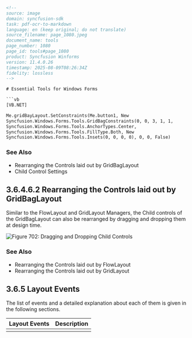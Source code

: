 ```html
<!-- 
source: image
domain: syncfusion-sdk
task: pdf-ocr-to-markdown
language: en (keep original; do not translate)
source_filename: page_1080.jpeg
document_name: tools
page_number: 1080
page_id: tools#page_1080
product: Syncfusion Winforms
version: 11.4.0.26
timestamp: 2025-08-09T08:26:34Z
fidelity: lossless
-->

# Essential Tools for Windows Forms

```vb
[VB.NET]

Me.gridBayLayout.SetConstraints(Me.button1, New
Syncfusion.Windows.Forms.Tools.GridBagConstraints(0, 0, 3, 1, 1,
Syncfusion.Windows.Forms.Tools.AnchorTypes.Center,
Syncfusion.Windows.Forms.Tools.FillType.Both, New
Syncfusion.Windows.Forms.Tools.Insets(0, 0, 0, 0), 0, 0, False)
```

### See Also

- Rearranging the Controls laid out by GridBagLayout
- Child Control Settings

## 3.6.4.6.2 Rearranging the Controls laid out by GridBagLayout

Similar to the FlowLayout and GridLayout Managers, the Child controls of the GridBagLayout can also be rearranged by dragging and dropping them at design time.

![Figure 702: Dragging and Dropping Child Controls](image.png)

### See Also

- Rearranging the Controls laid out by FlowLayout
- Rearranging the Controls laid out by GridLayout

## 3.6.5 Layout Events

The list of events and a detailed explanation about each of them is given in the following sections.

| Layout Events | Description |
| --- | --- |
|  |  |

<!-- tags: [Essential Tools, Windows Forms, GridBagLayout, FlowLayout, GridLayout, Layout Events] keywords: [GridBagConstraints, Anchor, FillType, Insets, Child Control Settings, Dragging, Dropping, Event List, Drag and Drop] -->
```